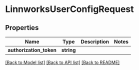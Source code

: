 # LinnworksUserConfigRequest

## Properties
Name | Type | Description | Notes
------------ | ------------- | ------------- | -------------
**authorization_token** | **string** |  | 

[[Back to Model list]](../../README.md#documentation-for-models) [[Back to API list]](../../README.md#documentation-for-api-endpoints) [[Back to README]](../../README.md)

